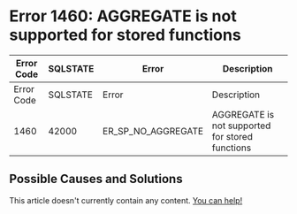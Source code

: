 
# Error 1460: AGGREGATE is not supported for stored functions


| Error Code | SQLSTATE | Error | Description |
| --- | --- | --- | --- |
| Error Code | SQLSTATE | Error | Description |
| 1460 | 42000 | ER_SP_NO_AGGREGATE | AGGREGATE is not supported for stored functions |




## Possible Causes and Solutions


This article doesn't currently contain any content. [You can help!](/kb/en/writing-and-editing-knowledge-base-articles/)


